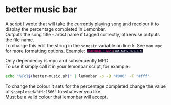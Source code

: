 # better music bar
A script I wrote that will take the currently playing song and recolour it to display the percentage completed in Lemonbar.  
Outputs the song title - artist name if tagged correctly, otherwise outputs the file name.  
To change this edit the string in the `songstr` variable on line 5. See `man mpc` for more formatting options. 
Example: ![1](/screenshot/example.png)

Only dependency is mpc and subsequently MPD.  
To use it simply call it in your lemonbar script, for example:
```bash
echo "%{c}$(better-music.sh)" | lemonbar -p -B "#000" -F "#fff"
```
To change the colour it sets for the percentage completed change the value of `$completed="#dc1566"` to whatever you like.  
Must be a valid colour that lemonbar will accept.
